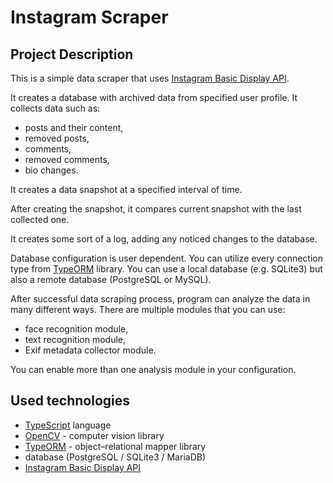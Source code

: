 # Instagram Scraper

## Project Description

This is a simple data scraper that uses [Instagram Basic Display API](https://developers.facebook.com/docs/instagram-basic-display-api).

It creates a database with archived data from specified user profile.
It collects data such as:

-   posts and their content,
-   removed posts,
-   comments,
-   removed comments,
-   bio changes.

It creates a data snapshot at a specified interval of time.

After creating the snapshot, it compares current snapshot with the last collected one.

It creates some sort of a log, adding any noticed changes to the database.

Database configuration is user dependent. You can utilize every connection type from [TypeORM](https://typeorm.io/) library.
You can use a local database (e.g. SQLite3) but also a remote database (PostgreSQL or MySQL).

After successful data scraping process, program can analyze the data in many different ways. There are multiple modules that you can use:

-   face recognition module,
-   text recognition module,
-   Exif metadata collector module.

You can enable more than one analysis module in your configuration.

## Used technologies

-   [TypeScript](https://www.typescriptlang.org/) language
-   [OpenCV](https://opencv.org/) - computer vision library
-   [TypeORM](https://typeorm.io/) - object–relational mapper library
-   database (PostgreSQL / SQLite3 / MariaDB)
-   [Instagram Basic Display API](https://developers.facebook.com/docs/instagram-basic-display-api)
